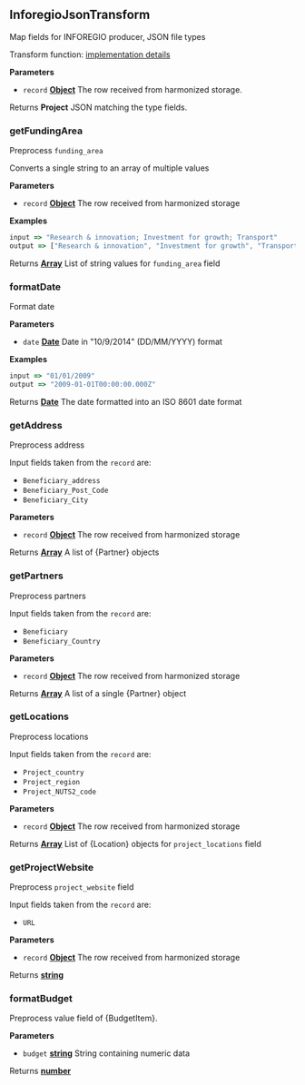<!-- Generated by documentation.js. Update this documentation by updating the source code. -->

## InforegioJsonTransform

Map fields for INFOREGIO producer, JSON file types

Transform function: [implementation details](https://github.com/ec-europa/eubfr-data-lake/blob/master/services/ingestion/etl/inforegio/json/src/lib/transform.js)

**Parameters**

-   `record` **[Object](https://developer.mozilla.org/docs/Web/JavaScript/Reference/Global_Objects/Object)** The row received from harmonized storage.

Returns **Project** JSON matching the type fields.

### getFundingArea

Preprocess `funding_area`

Converts a single string to an array of multiple values

**Parameters**

-   `record` **[Object](https://developer.mozilla.org/docs/Web/JavaScript/Reference/Global_Objects/Object)** The row received from harmonized storage

**Examples**

```javascript
input => "Research & innovation; Investment for growth; Transport"
output => ["Research & innovation", "Investment for growth", "Transport"]
```

Returns **[Array](https://developer.mozilla.org/docs/Web/JavaScript/Reference/Global_Objects/Array)** List of string values for `funding_area` field

### formatDate

Format date

**Parameters**

-   `date` **[Date](https://developer.mozilla.org/docs/Web/JavaScript/Reference/Global_Objects/Date)** Date in "10/9/2014" (DD/MM/YYYY) format

**Examples**

```javascript
input => "01/01/2009"
output => "2009-01-01T00:00:00.000Z"
```

Returns **[Date](https://developer.mozilla.org/docs/Web/JavaScript/Reference/Global_Objects/Date)** The date formatted into an ISO 8601 date format

### getAddress

Preprocess address

Input fields taken from the `record` are:

-   `Beneficiary_address`
-   `Beneficiary_Post_Code`
-   `Beneficiary_City`

**Parameters**

-   `record` **[Object](https://developer.mozilla.org/docs/Web/JavaScript/Reference/Global_Objects/Object)** The row received from harmonized storage

Returns **[Array](https://developer.mozilla.org/docs/Web/JavaScript/Reference/Global_Objects/Array)** A list of {Partner} objects

### getPartners

Preprocess partners

Input fields taken from the `record` are:

-   `Beneficiary`
-   `Beneficiary_Country`

**Parameters**

-   `record` **[Object](https://developer.mozilla.org/docs/Web/JavaScript/Reference/Global_Objects/Object)** The row received from harmonized storage

Returns **[Array](https://developer.mozilla.org/docs/Web/JavaScript/Reference/Global_Objects/Array)** A list of a single {Partner} object

### getLocations

Preprocess locations

Input fields taken from the `record` are:

-   `Project_country`
-   `Project_region`
-   `Project_NUTS2_code`

**Parameters**

-   `record` **[Object](https://developer.mozilla.org/docs/Web/JavaScript/Reference/Global_Objects/Object)** The row received from harmonized storage

Returns **[Array](https://developer.mozilla.org/docs/Web/JavaScript/Reference/Global_Objects/Array)** List of {Location} objects for `project_locations` field

### getProjectWebsite

Preprocess `project_website` field

Input fields taken from the `record` are:

-   `URL`

**Parameters**

-   `record` **[Object](https://developer.mozilla.org/docs/Web/JavaScript/Reference/Global_Objects/Object)** The row received from harmonized storage

Returns **[string](https://developer.mozilla.org/docs/Web/JavaScript/Reference/Global_Objects/String)** 

### formatBudget

Preprocess value field of {BudgetItem}.

**Parameters**

-   `budget` **[string](https://developer.mozilla.org/docs/Web/JavaScript/Reference/Global_Objects/String)** String containing numeric data

Returns **[number](https://developer.mozilla.org/docs/Web/JavaScript/Reference/Global_Objects/Number)** 
